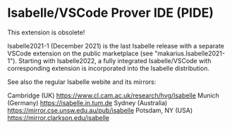 # Isabelle/VSCode Prover IDE (PIDE)

This extension is obsolete!

Isabelle2021-1 (December 2021) is the last Isabelle release with a separate
VSCode extension on the public marketplace (see "makarius.Isabelle2021-1").
Starting with Isabelle2022, a fully integrated Isabelle/VSCode with
corresponding extension is incorporated into the Isabelle distribution.

See also the regular Isabelle webite and its mirrors:

  Cambridge (UK)       https://www.cl.cam.ac.uk/research/hvg/Isabelle
  Munich (Germany)     https://isabelle.in.tum.de
  Sydney (Australia)   https://mirror.cse.unsw.edu.au/pub/isabelle
  Potsdam, NY (USA)    https://mirror.clarkson.edu/isabelle
